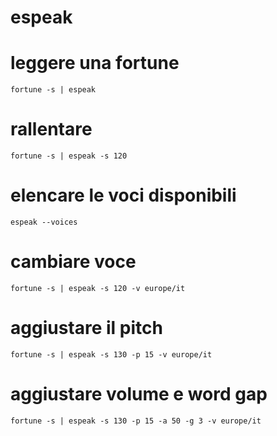 # espeak

# leggere una fortune

```
fortune -s | espeak
```

# rallentare

```
fortune -s | espeak -s 120
```

# elencare le voci disponibili

```
espeak --voices
```

# cambiare voce

```
fortune -s | espeak -s 120 -v europe/it
```

# aggiustare il pitch

```
fortune -s | espeak -s 130 -p 15 -v europe/it
```

# aggiustare volume e word gap

```
fortune -s | espeak -s 130 -p 15 -a 50 -g 3 -v europe/it
```
